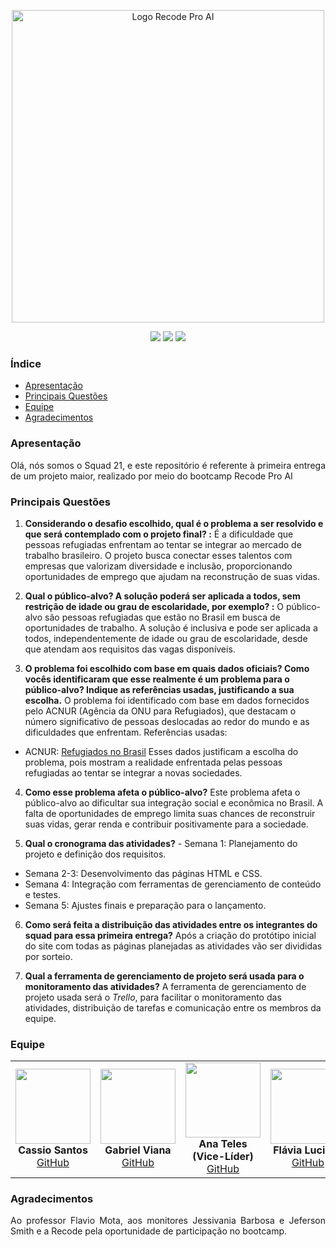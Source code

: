 <p align="center">
  <img src="https://recodeproai.recode.org.br/pluginfile.php/1/theme_remui/logo/1736249600/RECODE%20PRO%20AI%20%281%29%20%281%29.png" width="500" alt="Logo Recode Pro AI">
</p>

<p align="center">
  <img src="https://img.shields.io/badge/HTML5-E34F26?style=for-the-badge&logo=html5&logoColor=white" />
  <img src="https://img.shields.io/badge/CSS3-1572B6?style=for-the-badge&logo=css3&logoColor=white" />
  <img src="https://img.shields.io/badge/Bootstrap-563D7C?style=for-the-badge&logo=bootstrap&logoColor=white" />
</p>

### Índice

- [Apresentação](#apresentação)
- [Principais Questões](#principais-questões)
- [Equipe](#equipe)
- [Agradecimentos](#agradecimentos)


### Apresentação

<p align="justify">
Olá, nós somos o Squad 21, e este repositório é referente à primeira entrega de um projeto maior, realizado por meio do bootcamp Recode Pro AI
</p>

### Principais Questões

1. **Considerando o desafio escolhido, qual é o problema a ser resolvido e que será contemplado com o projeto final?  :** É a dificuldade que pessoas refugiadas enfrentam ao tentar se integrar ao mercado de trabalho brasileiro. O projeto busca conectar esses talentos com empresas que valorizam diversidade e inclusão, proporcionando oportunidades de emprego que ajudam na reconstrução de suas vidas. 

2. **Qual o público-alvo? A solução poderá ser aplicada a todos, sem restrição de idade ou grau de escolaridade, por exemplo?  :** O público-alvo são pessoas refugiadas que estão no Brasil em busca de oportunidades de trabalho. A solução é inclusiva e pode ser aplicada a todos, independentemente de idade ou grau de escolaridade, desde que atendam aos requisitos das vagas disponíveis.

3. **O problema foi escolhido com base em quais dados oficiais? Como vocês identificaram que esse realmente é um problema para o público-alvo? Indique as referências usadas, justificando a sua escolha.** O problema foi identificado com base em dados fornecidos pelo ACNUR (Agência da ONU para Refugiados), que destacam o número significativo de pessoas deslocadas ao redor do mundo e as dificuldades que enfrentam. Referências usadas:
- ACNUR: [Refugiados no Brasil](https://www.acnur.org/brasil/)
Esses dados justificam a escolha do problema, pois mostram a realidade enfrentada pelas pessoas refugiadas ao tentar se integrar a novas sociedades.

4. **Como esse problema afeta o público-alvo?** Este problema afeta o público-alvo ao dificultar sua integração social e econômica no Brasil. A falta de oportunidades de emprego limita suas chances de reconstruir suas vidas, gerar renda e contribuir positivamente para a sociedade.

5. **Qual o cronograma das atividades?** - Semana 1: Planejamento do projeto e definição dos requisitos.
- Semana 2-3: Desenvolvimento das páginas HTML e CSS.
- Semana 4: Integração com ferramentas de gerenciamento de conteúdo e testes.
- Semana 5: Ajustes finais e preparação para o lançamento.

6. **Como será feita a distribuição das atividades entre os integrantes do squad para essa primeira entrega?** Após a criação do protótipo inicial do site com todas as páginas planejadas as atividades vão ser divididas por sorteio.

7. **Qual a ferramenta de gerenciamento de projeto será usada para o monitoramento das atividades?** A ferramenta de gerenciamento de projeto usada será o *Trello*, para facilitar o monitoramento das atividades, distribuição de tarefas e comunicação entre os membros da equipe.

### Equipe

<div align="center">
  <table>
    <tr>
      <td align="center">
        <img src="https://avatars.githubusercontent.com/u/196198730?v=4" width="120"><br>
        <b>Cassio Santos</b><br>
        <a href="https://github.com/cstokio2">GitHub</a>
      </td>
      <td align="center">
        <img src="https://avatars.githubusercontent.com/u/70415707?v=4" width="120"><br>
        <b>Gabriel Viana</b><br>
        <a href="https://github.com/gabrielaraujo123">GitHub</a>
      </td>
      <td align="center">
        <img src="https://avatars.githubusercontent.com/u/167478906?v=4" width="120"><br>
        <b>Ana Teles (Vice-Líder)</b><br>
        <a href="https://github.com/anaccteles">GitHub</a>
      </td>
      <td align="center">
        <img src="https://avatars.githubusercontent.com/u/86089079?v=4" width="120"><br>
        <b>Flávia Luciana</b><br>
        <a href="https://github.com/FlaviaLuciana">GitHub</a>
      </td>
      <td align="center">
        <img src="https://avatars.githubusercontent.com/u/104780405?v=4" width="120"><br>
        <b>Luis Guedes (Líder)</b><br>
        <a href="https://github.com/luisgued3s">GitHub</a>
      </td>
    </tr>
  </table>
</div>

### Agradecimentos

<p align="justify">
Ao professor Flavio Mota, aos monitores Jessivania Barbosa e Jeferson Smith e a Recode pela oportunidade de participação no bootcamp.
</p>